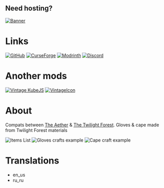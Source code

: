 ## Need hosting?

[![Banner](https://www.bisecthosting.com/partners/custom-banners/25d79f00-76c2-4045-a231-62a85437014f.webp)](https://bisecthosting.com/thebadguy)

# Links

[![GitHub](https://cdn.modrinth.com/data/cached_images/ceeb2af61953a1741b4cc0a9ed98302e93e5f7e1.png)](https://github.com/Negodya1/Twilight-Aether)
[![CurseForge](https://cdn.modrinth.com/data/cached_images/742719616d0e8ce6fc10fbdae2b1eb0a24ea6ff2.png)](https://www.curseforge.com/minecraft/mc-mods/twilight-aether)
[![Modrinth](https://cdn.modrinth.com/data/cached_images/a78e162b7b8065d2a35409066cd61e82ccc9e4fb.png)](https://modrinth.com/mod/twilight-aether)
[![Discord](https://cdn.modrinth.com/data/cached_images/d293dd00bfd49134e3336d9137b4e5f858be2bd2.png)](https://discord.gg/u6TjVXGT3w)

# Another mods

[![Vintage KubeJS](https://cdn.modrinth.com/data/cached_images/234b8bb8cea3a709369b45d4a0bf616d97d05499.png)](https://modrinth.com/mod/vintage-kubejs)
[![VintageIcon](https://cdn.modrinth.com/data/cached_images/911ea6bfd3d09755f02da33eab9309bbd11b4576.png)](https://modrinth.com/mod/create-vintage-improvements)

# About

Compats between [The Aether](https://modrinth.com/mod/aether) & [The Twilight Forest](https://www.curseforge.com/minecraft/mc-mods/the-twilight-forest). Gloves & cape made from Twilight Forest materials

![Items List](https://cdn.modrinth.com/data/bTR6zxRo/images/ab4c6bb4726622958531fe1c6bffa1e14f2fc2e9.png)
![Gloves crafts example](https://cdn.modrinth.com/data/bTR6zxRo/images/4addd89a8fc8cd882c396992d27251fe10e57dce.png)
![Cape craft example](https://cdn.modrinth.com/data/bTR6zxRo/images/01b7441eafc8c096158cf9cb065080ce14847f2b.png)

# Translations

- en_us
- ru_ru